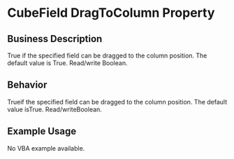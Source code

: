 # CubeField DragToColumn Property

## Business Description
True if the specified field can be dragged to the column position. The default value is True. Read/write Boolean.

## Behavior
Trueif the specified field can be dragged to the column position. The default value isTrue. Read/writeBoolean.

## Example Usage
No VBA example available.
